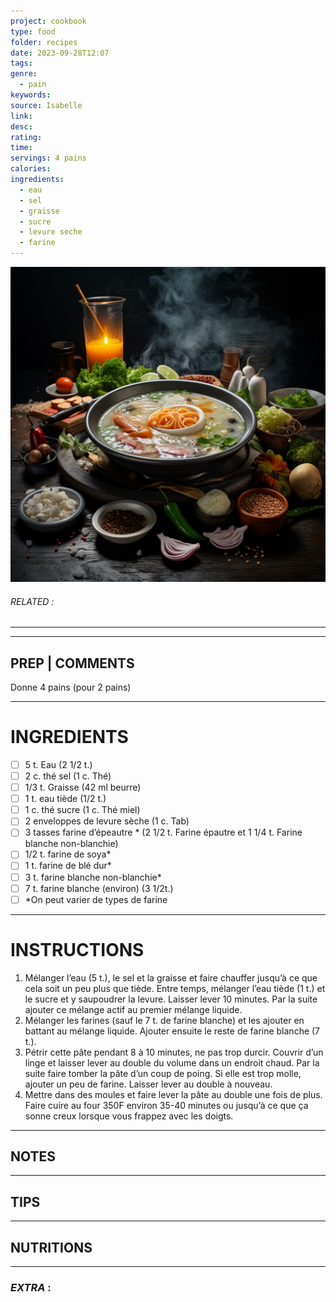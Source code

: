 ```yaml
---
project: cookbook
type: food
folder: recipes
date: 2023-09-28T12:07
tags: 
genre:
  - pain
keywords: 
source: Isabelle
link: 
desc: 
rating: 
time: 
servings: 4 pains
calories: 
ingredients:
  - eau
  - sel
  - graisse
  - sucre
  - levure seche
  - farine
---
```


![IMAGE](_default.png)

###### *RELATED* : 
---


---
## PREP | COMMENTS

Donne 4 pains (pour 2 pains)

---
# INGREDIENTS

- [ ] 5 t. Eau (2 1/2 t.)
- [ ] 2 c. thé sel (1 c. Thé)
- [ ] 1/3 t. Graisse (42 ml beurre)
- [ ] 1 t. eau tiède (1/2 t.)
- [ ] 1 c. thé sucre (1 c. Thé miel)
- [ ] 2 enveloppes de levure sèche (1 c. Tab)
- [ ] 3 tasses farine d’épeautre * (2 1/2 t. Farine épautre et 1 1/4 t. Farine blanche non-blanchie) 
- [ ] 1/2 t. farine de soya*
- [ ] 1 t. farine de blé dur*
- [ ] 3 t. farine blanche non-blanchie*
- [ ] 7 t. farine blanche (environ) (3 1/2t.)
- [ ] *On peut varier de types de farine

---
# INSTRUCTIONS

1. Mélanger l’eau (5 t.), le sel et la graisse et faire chauffer jusqu’à ce que cela soit un peu plus que tiède. Entre temps, mélanger l’eau tiède (1 t.) et le sucre et y saupoudrer la levure. Laisser lever 10 minutes. Par la suite ajouter ce mélange actif au premier mélange liquide.
2. Mélanger les farines (sauf le 7 t. de farine blanche) et les ajouter en battant au mélange liquide. Ajouter ensuite le reste de farine blanche (7 t.). 
3. Pétrir cette pâte pendant 8 à 10 minutes, ne pas trop durcir. Couvrir d’un linge et laisser lever au double du volume dans un endroit chaud. Par la suite faire tomber la pâte d’un coup de poing. Si elle est trop molle, ajouter un peu de farine. Laisser lever au double à nouveau. 
4. Mettre dans des moules et faire lever la pâte au double une fois de plus. Faire cuire au four 350F environ 35-40 minutes ou jusqu’à ce que ça sonne creux lorsque vous frappez avec les doigts.

---
## NOTES



---
## TIPS



---
## NUTRITIONS



---
### *EXTRA* :



